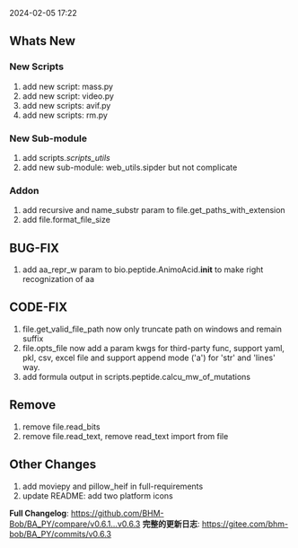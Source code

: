 <!--
 * @Date: 2024-06-02 12:00:00
 * @LastEditors: BHM-Bob 2262029386@qq.com
 * @LastEditTime: 2024-06-02 12:00:14
 * @Description: 
-->
2024-02-05 17:22

## Whats New
### New Scripts
1. add new script: mass.py
2. add new script: video.py
3. add new scripts: avif.py
4. add new scripts: rm.py

### New Sub-module
1. add scripts._scripts_utils_
2. add new sub-module: web_utils.sipder but not complicate

### Addon
1. add recursive and name_substr param to file.get_paths_with_extension
5. add file.format_file_size


## BUG-FIX
1. add aa_repr_w param to bio.peptide.AnimoAcid.__init__ to make right recognization of aa


## CODE-FIX
1. file.get_valid_file_path now only truncate path on windows and remain suffix
6. file.opts_file now add a param kwgs for third-party func, support yaml, pkl, csv, excel file and support append mode ('a') for 'str' and 'lines' way.
7. add formula output in scripts.peptide.calcu_mw_of_mutations


## Remove
1. remove file.read_bits
5. remove file.read_text, remove read_text import from file


## Other Changes
1. add moviepy and pillow_heif in full-requirements
2. update README: add two platform icons

**Full Changelog**: https://github.com/BHM-Bob/BA_PY/compare/v0.6.1...v0.6.3
**完整的更新日志**: https://gitee.com/bhm-bob/BA_PY/commits/v0.6.3
